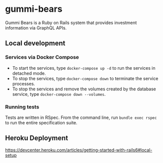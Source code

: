 # gummi-bears

Gummi Bears is a Ruby on Rails system that provides investment information via GraphQL APIs.

## Local development

### Services via Docker Compose

- To start the services, type `docker-compose up -d` to run the services in detached mode.
- To stop the services, type `docker-compose down` to terminate the service processes. 
- To stop the services and remove the volumes created by the database service, type `docker-compose down --volumes`.

### Running tests

Tests are written in RSpec. From the command line, run `bundle exec rspec` to run the entire specification suite.


## Heroku Deployment

https://devcenter.heroku.com/articles/getting-started-with-rails6#local-setup



